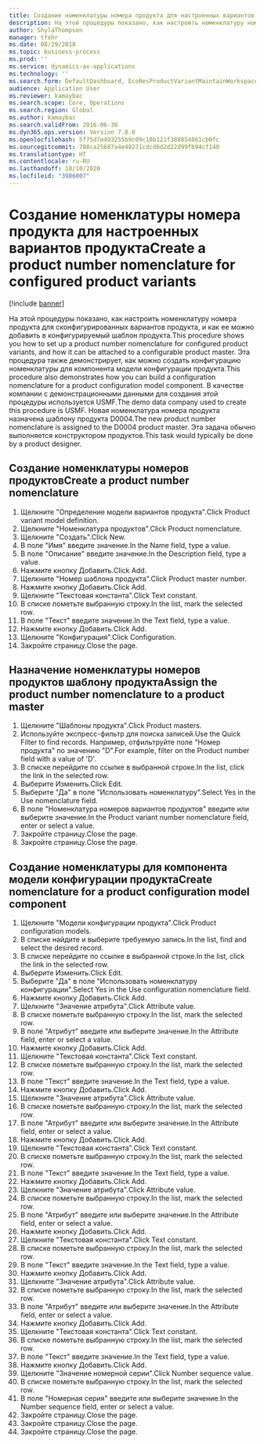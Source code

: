 ```yaml
---
title: Создание номенклатуры номера продукта для настроенных вариантов продукта
description: На этой процедуры показано, как настроить номенклатуру номера продукта для сконфигурированных вариантов продукта, и как ее можно добавить в конфигурируемый шаблон продукта.
author: ShylaThompson
manager: tfehr
ms.date: 08/29/2018
ms.topic: business-process
ms.prod: ''
ms.service: dynamics-ax-applications
ms.technology: ''
ms.search.form: DefaultDashboard, EcoResProductVariantMaintainWorkspace, EcoResNomenclature, EcoResProductListPage, EcoResProductDetails, PCProductConfigurationModelListPage, PCProductConfigurationModelDetails
audience: Application User
ms.reviewer: kamaybac
ms.search.scope: Core, Operations
ms.search.region: Global
ms.author: kamaybac
ms.search.validFrom: 2016-06-30
ms.dyn365.ops.version: Version 7.0.0
ms.openlocfilehash: 5f75d7e493255b9c09c10b121f388854861cb0fc
ms.sourcegitcommit: 708ca25687a4e48271cdcd6d2d22d99fb94cf140
ms.translationtype: HT
ms.contentlocale: ru-RU
ms.lasthandoff: 10/10/2020
ms.locfileid: "3986007"
---
```

# <a name="create-a-product-number-nomenclature-for-configured-product-variants"></a><span data-ttu-id="a8b58-103">Создание номенклатуры номера продукта для настроенных вариантов продукта</span><span class="sxs-lookup"><span data-stu-id="a8b58-103">Create a product number nomenclature for configured product variants</span></span>

[!include [banner](../../includes/banner.md)]

<span data-ttu-id="a8b58-104">На этой процедуры показано, как настроить номенклатуру номера продукта для сконфигурированных вариантов продукта, и как ее можно добавить в конфигурируемый шаблон продукта.</span><span class="sxs-lookup"><span data-stu-id="a8b58-104">This procedure shows you how to set up a product number nomenclature for configured product variants, and how it can be attached to a configurable product master.</span></span> <span data-ttu-id="a8b58-105">Эта процедура также демонстрирует, как можно создать конфигурацию номенклатуры для компонента модели конфигурации продукта.</span><span class="sxs-lookup"><span data-stu-id="a8b58-105">This procedure also demonstrates how you can build a configuration nomenclature for a product configuration model component.</span></span> <span data-ttu-id="a8b58-106">В качестве компании с демонстрационными данными для создания этой процедуры используется USMF.</span><span class="sxs-lookup"><span data-stu-id="a8b58-106">The demo data company used to create this procedure is USMF.</span></span> <span data-ttu-id="a8b58-107">Новая номенклатура номера продукта назначена шаблону продукта D0004.</span><span class="sxs-lookup"><span data-stu-id="a8b58-107">The new product number nomenclature is assigned to the D0004 product master.</span></span> <span data-ttu-id="a8b58-108">Эта задача обычно выполняется конструктором продуктов.</span><span class="sxs-lookup"><span data-stu-id="a8b58-108">This task would typically be done by a product designer.</span></span>


## <a name="create-a-product-number-nomenclature"></a><span data-ttu-id="a8b58-109">Создание номенклатуры номеров продуктов</span><span class="sxs-lookup"><span data-stu-id="a8b58-109">Create a product number nomenclature</span></span>
1. <span data-ttu-id="a8b58-110">Щелкните "Определение модели вариантов продукта".</span><span class="sxs-lookup"><span data-stu-id="a8b58-110">Click Product variant model definition.</span></span>
2. <span data-ttu-id="a8b58-111">Щелкните "Номенклатура продуктов".</span><span class="sxs-lookup"><span data-stu-id="a8b58-111">Click Product nomenclature.</span></span>
3. <span data-ttu-id="a8b58-112">Щелкните "Создать".</span><span class="sxs-lookup"><span data-stu-id="a8b58-112">Click New.</span></span>
4. <span data-ttu-id="a8b58-113">В поле "Имя" введите значение.</span><span class="sxs-lookup"><span data-stu-id="a8b58-113">In the Name field, type a value.</span></span>
5. <span data-ttu-id="a8b58-114">В поле "Описание" введите значение.</span><span class="sxs-lookup"><span data-stu-id="a8b58-114">In the Description field, type a value.</span></span>
6. <span data-ttu-id="a8b58-115">Нажмите кнопку Добавить.</span><span class="sxs-lookup"><span data-stu-id="a8b58-115">Click Add.</span></span>
7. <span data-ttu-id="a8b58-116">Щелкните "Номер шаблона продукта".</span><span class="sxs-lookup"><span data-stu-id="a8b58-116">Click Product master number.</span></span>
8. <span data-ttu-id="a8b58-117">Нажмите кнопку Добавить.</span><span class="sxs-lookup"><span data-stu-id="a8b58-117">Click Add.</span></span>
9. <span data-ttu-id="a8b58-118">Щелкните "Текстовая константа".</span><span class="sxs-lookup"><span data-stu-id="a8b58-118">Click Text constant.</span></span>
10. <span data-ttu-id="a8b58-119">В списке пометьте выбранную строку.</span><span class="sxs-lookup"><span data-stu-id="a8b58-119">In the list, mark the selected row.</span></span>
11. <span data-ttu-id="a8b58-120">В поле "Текст" введите значение.</span><span class="sxs-lookup"><span data-stu-id="a8b58-120">In the Text field, type a value.</span></span>
12. <span data-ttu-id="a8b58-121">Нажмите кнопку Добавить.</span><span class="sxs-lookup"><span data-stu-id="a8b58-121">Click Add.</span></span>
13. <span data-ttu-id="a8b58-122">Щелкните "Конфигурация".</span><span class="sxs-lookup"><span data-stu-id="a8b58-122">Click Configuration.</span></span>
14. <span data-ttu-id="a8b58-123">Закройте страницу.</span><span class="sxs-lookup"><span data-stu-id="a8b58-123">Close the page.</span></span>

## <a name="assign-the-product-number-nomenclature-to-a-product-master"></a><span data-ttu-id="a8b58-124">Назначение номенклатуры номеров продуктов шаблону продукта</span><span class="sxs-lookup"><span data-stu-id="a8b58-124">Assign the product number nomenclature to a product master</span></span>
1. <span data-ttu-id="a8b58-125">Щелкните "Шаблоны продукта".</span><span class="sxs-lookup"><span data-stu-id="a8b58-125">Click Product masters.</span></span>
2. <span data-ttu-id="a8b58-126">Используйте экспресс-фильтр для поиска записей.</span><span class="sxs-lookup"><span data-stu-id="a8b58-126">Use the Quick Filter to find records.</span></span> <span data-ttu-id="a8b58-127">Например, отфильтруйте поле "Номер продукта" по значению "D".</span><span class="sxs-lookup"><span data-stu-id="a8b58-127">For example, filter on the Product number field with a value of 'D'.</span></span>
3. <span data-ttu-id="a8b58-128">В списке перейдите по ссылке в выбранной строке.</span><span class="sxs-lookup"><span data-stu-id="a8b58-128">In the list, click the link in the selected row.</span></span>
4. <span data-ttu-id="a8b58-129">Выберите Изменить.</span><span class="sxs-lookup"><span data-stu-id="a8b58-129">Click Edit.</span></span>
5. <span data-ttu-id="a8b58-130">Выберите "Да" в поле "Использовать номенклатуру".</span><span class="sxs-lookup"><span data-stu-id="a8b58-130">Select Yes in the Use nomenclature field.</span></span>
6. <span data-ttu-id="a8b58-131">В поле "Номенклатура номеров вариантов продуктов" введите или выберите значение.</span><span class="sxs-lookup"><span data-stu-id="a8b58-131">In the Product variant number nomenclature field, enter or select a value.</span></span>
7. <span data-ttu-id="a8b58-132">Закройте страницу.</span><span class="sxs-lookup"><span data-stu-id="a8b58-132">Close the page.</span></span>
8. <span data-ttu-id="a8b58-133">Закройте страницу.</span><span class="sxs-lookup"><span data-stu-id="a8b58-133">Close the page.</span></span>

## <a name="create-nomenclature-for-a-product-configuration-model-component"></a><span data-ttu-id="a8b58-134">Создание номенклатуры для компонента модели конфигурации продукта</span><span class="sxs-lookup"><span data-stu-id="a8b58-134">Create nomenclature for a product configuration model component</span></span>
1. <span data-ttu-id="a8b58-135">Щелкните "Модели конфигурации продукта".</span><span class="sxs-lookup"><span data-stu-id="a8b58-135">Click Product configuration models.</span></span>
2. <span data-ttu-id="a8b58-136">В списке найдите и выберите требуемую запись.</span><span class="sxs-lookup"><span data-stu-id="a8b58-136">In the list, find and select the desired record.</span></span>
3. <span data-ttu-id="a8b58-137">В списке перейдите по ссылке в выбранной строке.</span><span class="sxs-lookup"><span data-stu-id="a8b58-137">In the list, click the link in the selected row.</span></span>
4. <span data-ttu-id="a8b58-138">Выберите Изменить.</span><span class="sxs-lookup"><span data-stu-id="a8b58-138">Click Edit.</span></span>
5. <span data-ttu-id="a8b58-139">Выберите "Да" в поле "Использовать номенклатуру конфигурации".</span><span class="sxs-lookup"><span data-stu-id="a8b58-139">Select Yes in the Use configuration nomenclature field.</span></span>
6. <span data-ttu-id="a8b58-140">Нажмите кнопку Добавить.</span><span class="sxs-lookup"><span data-stu-id="a8b58-140">Click Add.</span></span>
7. <span data-ttu-id="a8b58-141">Щелкните "Значение атрибута".</span><span class="sxs-lookup"><span data-stu-id="a8b58-141">Click Attribute value.</span></span>
8. <span data-ttu-id="a8b58-142">В списке пометьте выбранную строку.</span><span class="sxs-lookup"><span data-stu-id="a8b58-142">In the list, mark the selected row.</span></span>
9. <span data-ttu-id="a8b58-143">В поле "Атрибут" введите или выберите значение.</span><span class="sxs-lookup"><span data-stu-id="a8b58-143">In the Attribute field, enter or select a value.</span></span>
10. <span data-ttu-id="a8b58-144">Нажмите кнопку Добавить.</span><span class="sxs-lookup"><span data-stu-id="a8b58-144">Click Add.</span></span>
11. <span data-ttu-id="a8b58-145">Щелкните "Текстовая константа".</span><span class="sxs-lookup"><span data-stu-id="a8b58-145">Click Text constant.</span></span>
12. <span data-ttu-id="a8b58-146">В списке пометьте выбранную строку.</span><span class="sxs-lookup"><span data-stu-id="a8b58-146">In the list, mark the selected row.</span></span>
13. <span data-ttu-id="a8b58-147">В поле "Текст" введите значение.</span><span class="sxs-lookup"><span data-stu-id="a8b58-147">In the Text field, type a value.</span></span>
14. <span data-ttu-id="a8b58-148">Нажмите кнопку Добавить.</span><span class="sxs-lookup"><span data-stu-id="a8b58-148">Click Add.</span></span>
15. <span data-ttu-id="a8b58-149">Щелкните "Значение атрибута".</span><span class="sxs-lookup"><span data-stu-id="a8b58-149">Click Attribute value.</span></span>
16. <span data-ttu-id="a8b58-150">В списке пометьте выбранную строку.</span><span class="sxs-lookup"><span data-stu-id="a8b58-150">In the list, mark the selected row.</span></span>
17. <span data-ttu-id="a8b58-151">В поле "Атрибут" введите или выберите значение.</span><span class="sxs-lookup"><span data-stu-id="a8b58-151">In the Attribute field, enter or select a value.</span></span>
18. <span data-ttu-id="a8b58-152">Нажмите кнопку Добавить.</span><span class="sxs-lookup"><span data-stu-id="a8b58-152">Click Add.</span></span>
19. <span data-ttu-id="a8b58-153">Щелкните "Текстовая константа".</span><span class="sxs-lookup"><span data-stu-id="a8b58-153">Click Text constant.</span></span>
20. <span data-ttu-id="a8b58-154">В списке пометьте выбранную строку.</span><span class="sxs-lookup"><span data-stu-id="a8b58-154">In the list, mark the selected row.</span></span>
21. <span data-ttu-id="a8b58-155">В поле "Текст" введите значение.</span><span class="sxs-lookup"><span data-stu-id="a8b58-155">In the Text field, type a value.</span></span>
22. <span data-ttu-id="a8b58-156">Нажмите кнопку Добавить.</span><span class="sxs-lookup"><span data-stu-id="a8b58-156">Click Add.</span></span>
23. <span data-ttu-id="a8b58-157">Щелкните "Значение атрибута".</span><span class="sxs-lookup"><span data-stu-id="a8b58-157">Click Attribute value.</span></span>
24. <span data-ttu-id="a8b58-158">В списке пометьте выбранную строку.</span><span class="sxs-lookup"><span data-stu-id="a8b58-158">In the list, mark the selected row.</span></span>
25. <span data-ttu-id="a8b58-159">В поле "Атрибут" введите или выберите значение.</span><span class="sxs-lookup"><span data-stu-id="a8b58-159">In the Attribute field, enter or select a value.</span></span>
26. <span data-ttu-id="a8b58-160">Нажмите кнопку Добавить.</span><span class="sxs-lookup"><span data-stu-id="a8b58-160">Click Add.</span></span>
27. <span data-ttu-id="a8b58-161">Щелкните "Текстовая константа".</span><span class="sxs-lookup"><span data-stu-id="a8b58-161">Click Text constant.</span></span>
28. <span data-ttu-id="a8b58-162">В списке пометьте выбранную строку.</span><span class="sxs-lookup"><span data-stu-id="a8b58-162">In the list, mark the selected row.</span></span>
29. <span data-ttu-id="a8b58-163">В поле "Текст" введите значение.</span><span class="sxs-lookup"><span data-stu-id="a8b58-163">In the Text field, type a value.</span></span>
30. <span data-ttu-id="a8b58-164">Нажмите кнопку Добавить.</span><span class="sxs-lookup"><span data-stu-id="a8b58-164">Click Add.</span></span>
31. <span data-ttu-id="a8b58-165">Щелкните "Значение атрибута".</span><span class="sxs-lookup"><span data-stu-id="a8b58-165">Click Attribute value.</span></span>
32. <span data-ttu-id="a8b58-166">В списке пометьте выбранную строку.</span><span class="sxs-lookup"><span data-stu-id="a8b58-166">In the list, mark the selected row.</span></span>
33. <span data-ttu-id="a8b58-167">В поле "Атрибут" введите или выберите значение.</span><span class="sxs-lookup"><span data-stu-id="a8b58-167">In the Attribute field, enter or select a value.</span></span>
34. <span data-ttu-id="a8b58-168">Нажмите кнопку Добавить.</span><span class="sxs-lookup"><span data-stu-id="a8b58-168">Click Add.</span></span>
35. <span data-ttu-id="a8b58-169">Щелкните "Текстовая константа".</span><span class="sxs-lookup"><span data-stu-id="a8b58-169">Click Text constant.</span></span>
36. <span data-ttu-id="a8b58-170">В списке пометьте выбранную строку.</span><span class="sxs-lookup"><span data-stu-id="a8b58-170">In the list, mark the selected row.</span></span>
37. <span data-ttu-id="a8b58-171">В поле "Текст" введите значение.</span><span class="sxs-lookup"><span data-stu-id="a8b58-171">In the Text field, type a value.</span></span>
38. <span data-ttu-id="a8b58-172">Нажмите кнопку Добавить.</span><span class="sxs-lookup"><span data-stu-id="a8b58-172">Click Add.</span></span>
39. <span data-ttu-id="a8b58-173">Щелкните "Значение номерной серии".</span><span class="sxs-lookup"><span data-stu-id="a8b58-173">Click Number sequence value.</span></span>
40. <span data-ttu-id="a8b58-174">В списке пометьте выбранную строку.</span><span class="sxs-lookup"><span data-stu-id="a8b58-174">In the list, mark the selected row.</span></span>
41. <span data-ttu-id="a8b58-175">В поле "Номерная серия" введите или выберите значение.</span><span class="sxs-lookup"><span data-stu-id="a8b58-175">In the Number sequence field, enter or select a value.</span></span>
42. <span data-ttu-id="a8b58-176">Закройте страницу.</span><span class="sxs-lookup"><span data-stu-id="a8b58-176">Close the page.</span></span>
43. <span data-ttu-id="a8b58-177">Закройте страницу.</span><span class="sxs-lookup"><span data-stu-id="a8b58-177">Close the page.</span></span>
44. <span data-ttu-id="a8b58-178">Закройте страницу.</span><span class="sxs-lookup"><span data-stu-id="a8b58-178">Close the page.</span></span>

